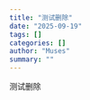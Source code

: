 ```yaml
---
title: "测试删除"
date: "2025-09-19"
tags: []
categories: []
author: "Muses"
summary: ""
---
```


<p>测试删除</p>